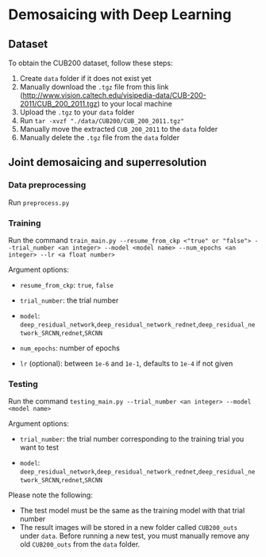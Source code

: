 # Demosaicing with Deep Learning
## Dataset
To obtain the CUB200 dataset, follow these steps:
1. Create `data` folder if it does not exist yet
2. Manually download the `.tgz` file from this link (http://www.vision.caltech.edu/visipedia-data/CUB-200-2011/CUB_200_2011.tgz) to your local machine
3. Upload the `.tgz` to your `data` folder
4. Run `tar -xvzf "./data/CUB200/CUB_200_2011.tgz"`
5. Manually move the extracted `CUB_200_2011` to the `data` folder
6. Manually delete the `.tgz` file from the `data` folder

## Joint demosaicing and superresolution
### Data preprocessing
Run `preprocess.py`

### Training
Run the command `train_main.py --resume_from_ckp <"true" or "false"> --trial_number <an integer> --model <model name> --num_epochs <an integer> --lr <a float number>`

Argument options:

* `resume_from_ckp`: `true`, `false`

* `trial_number`: the trial number

* `model`: `deep_residual_network`,`deep_residual_network_rednet`,`deep_residual_network_SRCNN`,`rednet`,`SRCNN`

* `num_epochs`: number of epochs

* `lr` (optional): between `1e-6` and `1e-1`, defaults to `1e-4` if not given

### Testing
Run the command `testing_main.py --trial_number <an integer> --model <model name>`

Argument options:

* `trial_number`: the trial number corresponding to the training trial you want to test

* `model`: `deep_residual_network`,`deep_residual_network_rednet`,`deep_residual_network_SRCNN`,`rednet`,`SRCNN`

Please note the following:
* The test model must be the same as the training model with that trial number
* The result images will be stored in a new folder called `CUB200_outs` under `data`. Before running a new test, you must manually remove any old `CUB200_outs` from the `data` folder.


